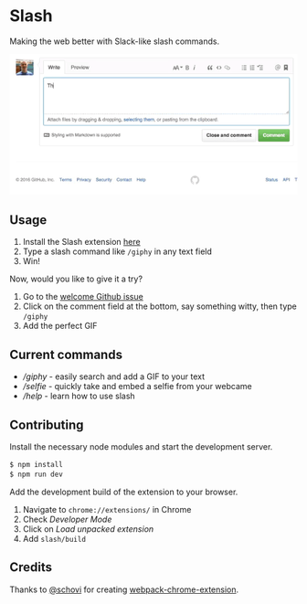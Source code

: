# Slash

Making the web better with Slack-like slash commands.

![slash](resources/slash.gif)

## Usage

1. Install the Slash extension [here](https://chrome.google.com/webstore/detail/slash/dkblejpmbmienbjpinbgebodokhpbkme)
2. Type a slash command like `/giphy` in any text field
3. Win!

Now, would you like to give it a try?

1. Go to the [welcome Github issue](https://github.com/jessepollak/slash/issues/1)
2. Click on the comment field at the bottom, say something witty, then type `/giphy`
3. Add the perfect GIF

## Current commands

* */giphy* - easily search and add a GIF to your text
* */selfie* - quickly take and embed a selfie from your webcame
* */help* - learn how to use slash

## Contributing

Install the necessary node modules and start the development server.

```bash
$ npm install
$ npm run dev
```

Add the development build of the extension to your browser.

1. Navigate to `chrome://extensions/` in Chrome
2. Check *Developer Mode*
3. Click on *Load unpacked extension*
4. Add `slash/build`

## Credits

Thanks to [@schovi](https://github.com/schovi) for creating [webpack-chrome-extension](https://github.com/schovi/webpack-chrome-extension).
